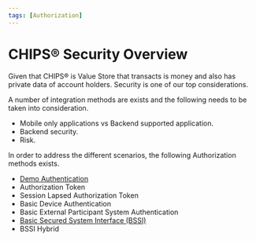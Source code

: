 ```yaml
---
tags: [Authorization]
---
```

# CHIPS&reg; Security Overview
Given that CHIPS&reg; is Value Store that transacts is money and also has private data of account holders. Security is one of our top considerations.

A number of integration methods are exists and the following needs to be taken into consideration.
* Mobile only applications vs Backend supported application.
* Backend security.
* Risk.

In order to address the different scenarios, the following Authorization methods exists.
* [Demo Authentication](./02-Demo-Authentication.md)
* Authorization Token 
* Session Lapsed Authorization Token 
* Basic Device Authentication
* Basic External Participant System Authentication
* [Basic Secured System Interface (BSSI)](./20-CHIPS-Basic-Secured-System-Interface-Authentication.md)
* BSSI Hybrid 




